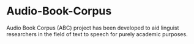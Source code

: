 # Audio-Book-Corpus
Audio Book Corpus (ABC) project has been developed to aid linguist researchers in the field of text to   speech for purely academic purposes.
